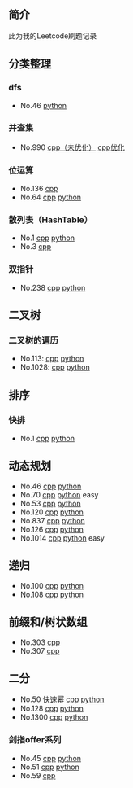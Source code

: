 ## 简介

此为我的Leetcode刷题记录

## 分类整理

### dfs

+ No.46 [python](python/46.py)

### 并查集

+ No.990 [cpp（未优化）](cpp/990.cpp) [cpp优化](cpp/990_1.cpp)

### 位运算

+ No.136 [cpp](cpp/136.cpp)
+ No.64 [cpp](cpp/64.cpp) [python](python/64.py)

### 散列表（HashTable）

+ No.1 [cpp](cpp/1.cpp) [python](python/1.py)
+ No.3 [cpp](cpp/3.cpp)

### 双指针

+ No.238 [cpp](cpp/238.cpp) [python](python/238.py)

## 二叉树

### 二叉树的遍历

+ No.113: [cpp](cpp/113.cpp) [python](python/113.py)
+ No.1028: [cpp](cpp/1028.cpp) [python](python/1028.py)

## 排序

### 快排

+ No.1 [cpp](cpp/215_2.cpp) [python](python/215.py)

## 动态规划

+ No.46 [cpp]()  [python](python/46_dp.py)
+ No.70 [cpp](cpp/70.cpp) [python](python/70.py)   easy
+ No.53 [cpp](cpp/53.cpp) [python](python/53.py)
+ No.120 [cpp](cpp/120.cpp) [python](python/120.py)
+ No.837 [cpp](cpp/837.cpp) [python](python/837.py)
+ No.126 [cpp](cpp/126.cpp) [python](python/126.py)
+ No.1014 [cpp](cpp/1014.cpp) [python](python/1014.py) easy

## 递归 

+ No.100 [cpp](cpp/100.py) [python](python/100.py)
+ No.108 [cpp](cpp/100.py) [python](python/108.py)

## 前缀和/树状数组

+ No.303 [cpp](cpp/303.cpp)
+ No.307 [cpp](cpp/307.cpp)

## 二分

+ No.50 快速幂 [cpp](cpp/50.cpp) [python](python/50.py)
+ No.128 [cpp](cpp/128.cpp) [python](python/128.py)
+ No.1300 [cpp](cpp/1300.cpp) [python](python/1300.py)

### 剑指offer系列

+ No.45 [cpp](#) [python](剑指offer/python/45.py)
+ No.51 [cpp](剑指offer/cpp/51.cpp) [python](剑指offer/python/51.py)
+ No.59 [cpp](剑指offer/cpp/59.cpp)